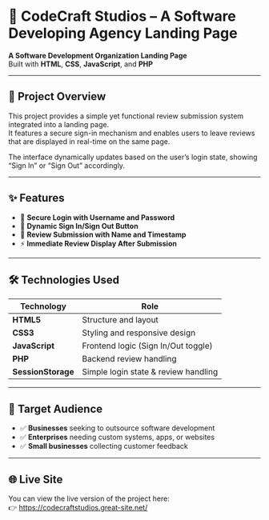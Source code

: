 # 🚀 CodeCraft Studios – A Software Developing Agency Landing Page

**A Software Development Organization Landing Page**  
Built with **HTML**, **CSS**, **JavaScript**, and **PHP**

---

## 📌 Project Overview

This project provides a simple yet functional review submission system integrated into a landing page.  
It features a secure sign-in mechanism and enables users to leave reviews that are displayed in real-time on the same page.

The interface dynamically updates based on the user’s login state, showing “Sign In” or “Sign Out” accordingly.

---

## ✨ Features

- 🔐 **Secure Login with Username and Password**
- 🔄 **Dynamic Sign In/Sign Out Button**
- 📝 **Review Submission with Name and Timestamp**
- ⚡ **Immediate Review Display After Submission**

---

## 🛠️ Technologies Used

| Technology     | Role                                |
|----------------|-------------------------------------|
| **HTML5**      | Structure and layout                |
| **CSS3**       | Styling and responsive design       |
| **JavaScript** | Frontend logic (Sign In/Out toggle) |
| **PHP**        | Backend review handling             |
| **SessionStorage** | Simple login state & review handling |

---

## 🎯 Target Audience

- ✅ **Businesses** seeking to outsource software development
- ✅ **Enterprises** needing custom systems, apps, or websites
- ✅ **Small businesses** collecting customer feedback

---
## 🌐 Live Site

You can view the live version of the project here:  
👉 https://codecraftstudios.great-site.net/





